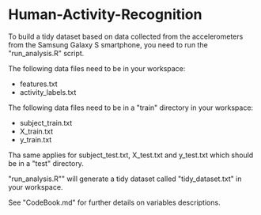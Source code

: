 Human-Activity-Recognition
==========================

To build a tidy dataset based on data collected from the accelerometers from the Samsung Galaxy S smartphone, you need to run the "run_analysis.R" script.

The following data files need to be in your workspace:
* features.txt
* activity_labels.txt

The following data files need to be in a "train" directory in your workspace:
* subject_train.txt
* X_train.txt
* y_train.txt

Tha same applies for subject\_test.txt, X\_test.txt and y\_test.txt which should be in a "test"
directory.

"run\_analysis.R"" will generate a tidy dataset called "tidy\_dataset.txt" in your workspace.

See "CodeBook.md" for further details on variables descriptions.

